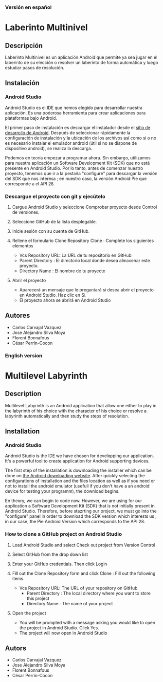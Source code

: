 ### Versión en español

# Laberinto Multinivel

## Descripción
Laberinto Multinivel es un aplicación Android que permite ya sea jugar en el laberinto de su elección o resolver un laberinto de forma automática y luego estudiar pasos de resolución.

## Instalación 
### Android Studio
Android Studio es el IDE que hemos elegido para desarrollar nuestra aplicación. Es una poderosa herramienta para crear aplicaciones para
plataformas bajo Android.

El primer paso de instalación es descargar el instalador desde el [sitio de desarrollo de Android](https://developer.android.com/studio/).
Después de seleccionar rápidamente la configuración de instalación y la ubicación de los archivos así como si o no es necesario instalar el emulador android (útil si no se dispone de dispositivo android), se realiza la descarga.

Podemos en teoría empezar a programar ahora. Sin embargo, utilizamos para nuestra aplicación un Software Development Kit (SDK) que no está presente en Android Studio. Por lo tanto, antes de comenzar nuestro proyecto, tenemos que ir a la pestaña "configure" para descargar la versión del SDK que nos interesa ; en nuestro caso, la versión Android Pie que corresponde a el API 28.

### Descargue el proyecto con git y ejecútelo

1. Cargue Android Studio y seleccione Comprobar proyecto desde Control de versiones. 

2. Seleccione GitHub de la lista desplegable.

3. Inicie sesión con su cuenta de GitHub.

4. Rellene el formulario Clone Repository Clone : Complete los siguientes elementos
	* Vcs Repository URL: La URL de tu repositorio en GitHub
	* Parent Directory : El directorio local donde desea almacenar este proyecto.
	* Directory Name : El nombre de tu proyecto

5. Abrir el proyecto
	* Aparecerá un mensaje que le preguntará si desea abrir el proyecto en Android Studio.
	Haz clic en Sí.
	* El proyecto ahora se abrirá en Android Studio
  
## Autores
* Carlos Carvajal Vazquez
* Jose Alejandro Silva Moya
* Florent Bonnafous
* César Perrin-Cocon

### English version

# Multilevel Labyrinth

## Description
Multilevel Labyrinth is an Android application that allow one either to play in the labyrinth of his choice with the character of his choice or resolve a labyrinth automatically and then study the steps of resolution.

## Installation
### Android Studio 
Android Studio is the IDE we have chosen for developping our application. It's a powerful tool to create application for Android supporting devices.

The first step of the installation is downloading the installer which can be done on [the Android downloading website](https://developer.android.com/studio/). After quickly selecting the configurations of installation and the files location as well as if you need or not to install the android emulator (usefull if you don't have a an android device for testing your programm), the download begins.

En theory, we can begin to code now. However, we are using for our application a Software Development Kit (SDK) that is not initially present in Android Studio. Therefore, before stazrting our project, we must go into the "configure" panel in order to download the SDK version which interests us ; in our case, the Pie Android Version which corresponds to the API 28.

### How to clone a GitHub project on Android Studio

1. Load Android Studio and select Check out project from Version Control

2. Select GitHub from the drop down list

3. Enter your GitHub credentials. Then click Login

4. Fill out the Clone Repository form and click Clone : Fill out the following items
	* Vcs Repository URL: The URL of your repository on GitHub
        * Parent Directory : The local directory where you want to store this project
        * Directory Name : The name of your project
	
5. Open the project
	* You will be prompted with a message asking you would like to open the project in Android Studio. 
	Click Yes.
	* The project will now open in Android Studio 
  
## Autors
* Carlos Carvajal Vazquez
* Jose Alejandro Silva Moya
* Florent Bonnafous
* César Perrin-Cocon
